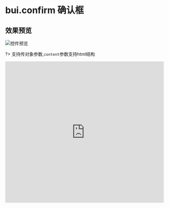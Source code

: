 # bui.confirm 确认框


## 效果预览
![控件预览](http://www.easybui.com/static/images/controls/bui-confirm_low.gif)

?> 支持传对象参数,`content`参数支持html结构

<iframe width="100%" height="450" src="https://jshare.com.cn/easybui/CHZLwL/1/share/js,html,css,result" allowfullscreen="allowfullscreen" frameborder="0"></iframe>
